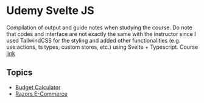 # Udemy Svelte JS

Compilation of output and guide notes when studying the course. Do note that codes and interface are not exactly the same with the instructor since I used TailwindCSS for the styling and added other functionalities (e.g. use:actions, ts types, custom stores, etc.) using Svelte + Typescript. Course [link](https://www.udemy.com/course/svelte-tutorial-and-projects-course)

## Topics

- [Budget Calculator](/budget-calc)
- [Razors E-Commerce](/razors-ecommerce)